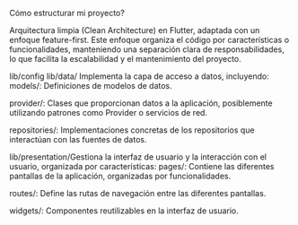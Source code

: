 Cómo estructurar mi proyecto?

Arquitectura limpia (Clean Architecture) en Flutter, adaptada con un enfoque feature-first. Este enfoque organiza el código por características o funcionalidades, manteniendo una separación clara de responsabilidades, lo que facilita la escalabilidad y el mantenimiento del proyecto.

lib/config
lib/data/ Implementa la capa de acceso a datos, incluyendo:
models/: Definiciones de modelos de datos.


provider/: Clases que proporcionan datos a la aplicación, posiblemente utilizando patrones como Provider o servicios de red.


repositories/: Implementaciones concretas de los repositorios que interactúan con las fuentes de datos.


lib/presentation/Gestiona la interfaz de usuario y la interacción con el usuario, organizada por características:
pages/: Contiene las diferentes pantallas de la aplicación, organizadas por funcionalidades.


routes/: Define las rutas de navegación entre las diferentes pantallas.


widgets/: Componentes reutilizables en la interfaz de usuario.
